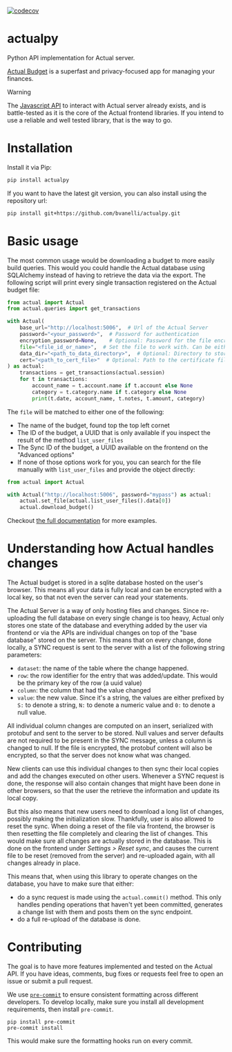 [![codecov](https://codecov.io/github/bvanelli/actualpy/graph/badge.svg?token=N6V05MY70U)](https://codecov.io/github/bvanelli/actualpy)

# actualpy

Python API implementation for Actual server.

[Actual Budget](https://actualbudget.org/) is a superfast and privacy-focused app for managing your finances.

> [!WARNING]
> The [Javascript API](https://actualbudget.org/docs/api/) to interact with Actual server already exists,
> and is battle-tested as it is the core of the Actual frontend libraries. If you intend to use a reliable and well
> tested library, that is the way to go.

# Installation

Install it via Pip:

```bash
pip install actualpy
```

If you want to have the latest git version, you can also install using the repository url:

```bash
pip install git+https://github.com/bvanelli/actualpy.git
```

# Basic usage

The most common usage would be downloading a budget to more easily build queries. This would you could handle the
Actual database using SQLAlchemy instead of having to retrieve the data via the export. The following script will print
every single transaction registered on the Actual budget file:

```python
from actual import Actual
from actual.queries import get_transactions

with Actual(
    base_url="http://localhost:5006",  # Url of the Actual Server
    password="<your_password>",  # Password for authentication
    encryption_password=None,    # Optional: Password for the file encryption. Will not use it if set to None.
    file="<file_id_or_name>",  # Set the file to work with. Can be either the file id or file name, if name is unique
    data_dir="<path_to_data_directory>",  # Optional: Directory to store downloaded files. Will use a temporary if not provided
    cert="<path_to_cert_file>"  # Optional: Path to the certificate file to use for the connection, can also be set as False to disable SSL verification
) as actual:
    transactions = get_transactions(actual.session)
    for t in transactions:
        account_name = t.account.name if t.account else None
        category = t.category.name if t.category else None
        print(t.date, account_name, t.notes, t.amount, category)
```

The `file` will be matched to either one of the following:

- The name of the budget, found top the top left cornet
- The ID of the budget, a UUID that is only available if you inspect the result of the method `list_user_files`
- The Sync ID of the budget, a UUID available on the frontend on the "Advanced options"
- If none of those options work for you, you can search for the file manually with `list_user_files` and provide the
object directly:

```python
from actual import Actual

with Actual("http://localhost:5006", password="mypass") as actual:
    actual.set_file(actual.list_user_files().data[0])
    actual.download_budget()
```

Checkout [the full documentation](https://actualpy.readthedocs.com) for more examples.

# Understanding how Actual handles changes

The Actual budget is stored in a sqlite database hosted on the user's browser. This means all your data is fully local
and can be encrypted with a local key, so that not even the server can read your statements.

The Actual Server is a way of only hosting files and changes. Since re-uploading the full database on every single
change is too heavy, Actual only stores one state of the database and everything added by the user via frontend
or via the APIs are individual changes on top of the "base database" stored on the server. This means that on every
change, done locally, a SYNC request is sent to the server with a list of the following string parameters:

- `dataset`: the name of the table where the change happened.
- `row`: the row identifier for the entry that was added/update. This would be the primary key of the row (a uuid value)
- `column`: the column that had the value changed
- `value`: the new value. Since it's a string, the values are either prefixed by `S:` to denote a string, `N:` to denote
a numeric value and `0:` to denote a null value.

All individual column changes are computed on an insert, serialized with protobuf and sent to the server to be stored.
Null values and server defaults are not required to be present in the SYNC message, unless a column is changed to null.
If the file is encrypted, the protobuf content will also be encrypted, so that the server does not know what was changed.

New clients can use this individual changes to then sync their local copies and add the changes executed on other users.
Whenever a SYNC request is done, the response will also contain changes that might have been done in other browsers, so
that the user the retrieve the information and update its local copy.

But this also means that new users need to download a long list of changes, possibly making the initialization slow.
Thankfully, user is also allowed to reset the sync. When doing a reset of the file via frontend, the browser is then
resetting the file completely and clearing the list of changes. This would make sure all changes are actually stored in the
database. This is done on the frontend under *Settings > Reset sync*, and causes the current file to be reset (removed
from the server) and re-uploaded again, with all changes already in place.

This means that, when using this library to operate changes on the database, you have to make sure that either:

- do a sync request is made using the `actual.commit()` method. This only handles pending operations that haven't yet
been committed, generates a change list with them and posts them on the sync endpoint.
- do a full re-upload of the database is done.

# Contributing

The goal is to have more features implemented and tested on the Actual API. If you have ideas, comments, bug fixes or
requests feel free to open an issue or submit a pull request.

We use [`pre-commit`](https://pre-commit.com/) to ensure consistent formatting across different developers. To develop
locally, make sure you install all development requirements, then install `pre-commit`.

```
pip install pre-commit
pre-commit install
```

This would make sure the formatting hooks run on every commit.

